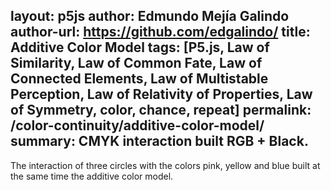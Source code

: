 layout: p5js
author: Edmundo Mejía Galindo
author-url: https://github.com/edgalindo/
title: Additive Color Model
tags: [P5.js, Law of Similarity, Law of Common Fate, Law of Connected Elements, Law of Multistable Perception, Law of Relativity of Properties, Law of Symmetry, color, chance, repeat]
permalink: /color-continuity/additive-color-model/
summary: CMYK interaction built RGB + Black.
---
The interaction of three circles with the colors pink, yellow and blue built at the same time the additive color model.
